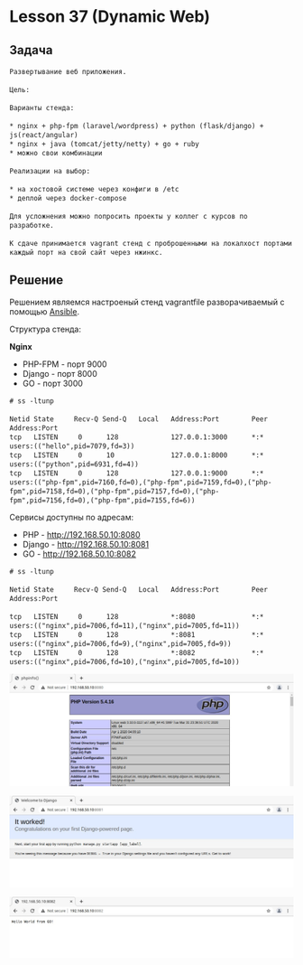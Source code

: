 # Lesson 37 (Dynamic Web)


## Задача

```
Развертывание веб приложения.

Цель:

Варианты стенда:

* nginx + php-fpm (laravel/wordpress) + python (flask/django) + js(react/angular)
* nginx + java (tomcat/jetty/netty) + go + ruby 
* можно свои комбинации

Реализации на выбор:

* на хостовой системе через конфиги в /etc
* деплой через docker-compose

Для усложнения можно попросить проекты у коллег с курсов по разработке.

К сдаче принимается vagrant стенд с проброшенными на локалхост портами каждый порт на свой сайт через нжинкс.
```

## Решение

Решением являемся настроеный стенд vagrantfile разворачиваемый с помощью [Ansible](playbook.yml).

Структура стенда:

**Nginx**
* PHP-FPM - порт 9000
* Django - порт 8000
* GO - порт 3000


```
# ss -ltunp

Netid State		Recv-Q Send-Q	Local 	Address:Port 		Peer	Address:Port              
tcp   LISTEN     0      128		        127.0.0.1:3000    	*:*     users:(("hello",pid=7079,fd=3)) 
tcp   LISTEN     0      10				127.0.0.1:8000		*:*     users:(("python",pid=6931,fd=4))
tcp   LISTEN     0      128				127.0.0.1:9000  	*:* 	users:(("php-fpm",pid=7160,fd=0),("php-fpm",pid=7159,fd=0),("php-fpm",pid=7158,fd=0),("php-fpm",pid=7157,fd=0),("php-fpm",pid=7156,fd=0),("php-fpm",pid=7155,fd=6))
```


Сервисы доступны по адресам:

* PHP - http://192.168.50.10:8080
* Django - http://192.168.50.10:8081
* GO - http://192.168.50.10:8082


```
# ss -ltunp

Netid State		Recv-Q Send-Q	Local 	Address:Port 		Peer	Address:Port  

tcp   LISTEN     0      128    			*:8080  			*:*		users:(("nginx",pid=7006,fd=11),("nginx",pid=7005,fd=11))
tcp   LISTEN     0      128             *:8081				*:*		users:(("nginx",pid=7006,fd=9),("nginx",pid=7005,fd=9))
tcp   LISTEN     0      128				*:8082				*:*		users:(("nginx",pid=7006,fd=10),("nginx",pid=7005,fd=10))
```

![Image 1](files/images/pict1.jpg)

![Image 2](files/images/pict2.jpg)

![Image 3](files/images/pict3.jpg)
